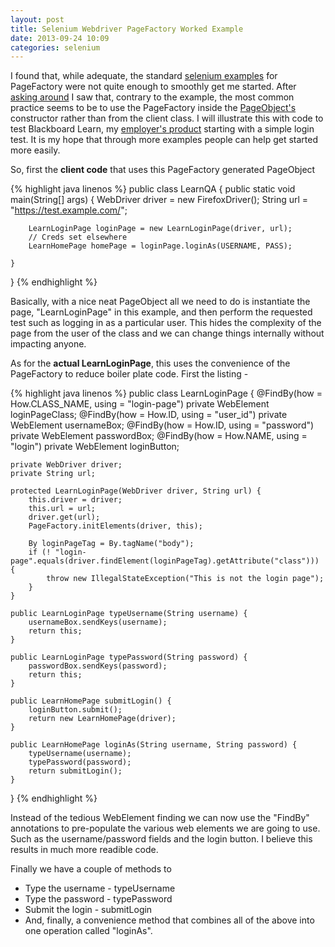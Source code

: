 ```yaml
---
layout: post
title: Selenium Webdriver PageFactory Worked Example
date: 2013-09-24 10:09
categories: selenium
---
```


I found that, while adequate, the standard [selenium examples][selenium-examples] for PageFactory were not quite
enough to smoothly get me started. After [asking around][question1] I saw that, contrary to the
example, the most common practice seems to be to use the PageFactory inside the
[PageObject's][pageobject] constructor rather than from the client class. I will illustrate this
with code to test Blackboard Learn, my [employer's product][learn] starting with a simple login test.
It is my hope that through more examples people can help get started more easily.

So, first the **client code** that uses this PageFactory generated PageObject

{% highlight java linenos %}
public class LearnQA {
    public static void main(String[] args) {
        WebDriver driver = new FirefoxDriver();
        String url = "https://test.example.com/";
        
        LearnLoginPage loginPage = new LearnLoginPage(driver, url);
        // Creds set elsewhere
        LearnHomePage homePage = loginPage.loginAs(USERNAME, PASS);

    }
    
}
{% endhighlight %}

Basically, with a nice neat PageObject all we need to do is instantiate the page, "LearnLoginPage"
in this example, and then perform the requested test such as logging in as a particular user. This
hides the complexity of the page from the user of the class and we can change things internally
without impacting anyone.

As for the **actual LearnLoginPage**, this uses the convenience of the PageFactory to reduce boiler
plate code. First the listing -

{% highlight java linenos %}
public class LearnLoginPage {
    @FindBy(how = How.CLASS_NAME, using = "login-page")
    private WebElement loginPageClass;
    @FindBy(how = How.ID, using = "user_id")
    private WebElement usernameBox;
    @FindBy(how = How.ID, using = "password")
    private WebElement passwordBox;
    @FindBy(how = How.NAME, using = "login")
    private WebElement loginButton;
    
    private WebDriver driver;
    private String url;

    protected LearnLoginPage(WebDriver driver, String url) {
        this.driver = driver;
        this.url = url;
        driver.get(url);
        PageFactory.initElements(driver, this);
        
        By loginPageTag = By.tagName("body");
        if (! "login-page".equals(driver.findElement(loginPageTag).getAttribute("class"))) {
            throw new IllegalStateException("This is not the login page");
        }
    }
    
    public LearnLoginPage typeUsername(String username) {
        usernameBox.sendKeys(username);
        return this;
    }
    
    public LearnLoginPage typePassword(String password) {
        passwordBox.sendKeys(password);
        return this;
    }
    
    public LearnHomePage submitLogin() {
        loginButton.submit();
        return new LearnHomePage(driver);
    }
    
    public LearnHomePage loginAs(String username, String password) {
        typeUsername(username);
        typePassword(password);
        return submitLogin();
    }
    
}
{% endhighlight %}

Instead of the tedious WebElement finding we can now use the "FindBy" annotations to pre-populate
the various web elements we are going to use. Such as the username/password fields and the login
button. I believe this results in much more readible code.

Finally we have a couple of methods to 

- Type the username - typeUsername
- Type the password - typePassword
- Submit the login - submitLogin
- And, finally, a convenience method that combines all of the above into one operation called
  "loginAs".

[selenium-examples]: https://code.google.com/p/selenium/wiki/PageFactory
[question1]: http://stackoverflow.com/questions/18854752/selenium-pagefactory-check-if-on-correct-page
[pageobject]: https://code.google.com/p/selenium/wiki/PageObjects
[learn]: https://www.blackboard.com/platforms/learn/overview.aspx
[fredrepo]: https://github.com/
